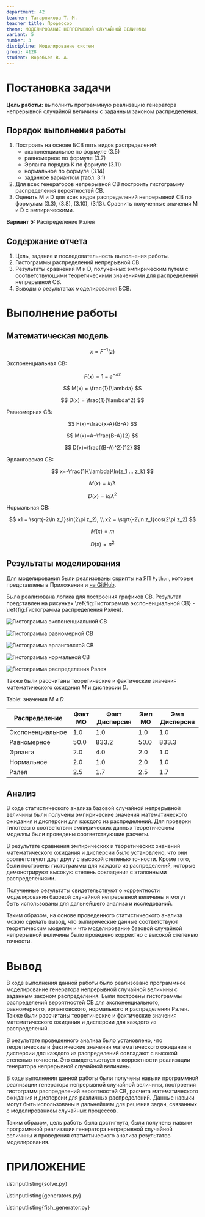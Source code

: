 ```yaml
---
department: 42
teacher: Татарникова Т. М.
teacher_title: Профессор
theme: МОДЕЛИРОВАНИЕ НЕПРЕРЫВНОЙ СЛУЧАЙНОЙ ВЕЛИЧИНЫ
variant: 5
number: 3
discipline: Моделирование систем
group: 4128
student: Воробьев В. А.
---
```


<!--markdownlint-disable ol-prefix, no-inline-html-->

# Постановка задачи

**Цель работы:** выполнить программную реализацию генератора непрерывной случайной величины с заданным законом распределения.

## Порядок выполнения работы

1. Построить на основе БСВ пять видов распределений:
   - экспоненциальное по формуле (3.5)
   - равномерное по формуле (3.7)
   - Эрланга порядка K по формуле (3.11)
   - нормальное по формуле (3.14)
   - заданное вариантом (табл. 3.1)
2. Для всех генераторов непрерывной СВ построить гистограмму
распределения вероятностей СВ.
3. Оценить M и D для всех видов распределений непрерывной СВ по формулам (3.3), (3.8), (3.10), (3.13). Сравнить полученные значения M и D с эмпирическими.

**Вариант 5:** Распределение Рэлея

## Содержание отчета

1. Цель, задание и последовательность выполнения работы.
2. Гистограммы распределений непрерывной СВ.
3. Результаты сравнений M и D, полученных эмпирическим путем с
соответствующими теоретическими значениями для распределений
непрерывной СВ.
4. Выводы о результатах моделирования БСВ.

# Выполнение работы

## Математическая модель

$$
x=F^{-1}(z)
$$

Экспоненциальная СВ:

$$
F(x)=1-e^{-\lambda x}
$$

$$
M(x) = \frac{1}{\lambda}
$$

$$
D(x) = \frac{1}{\lambda^2}
$$

Равномерная СВ:

$$
F(x)=\frac{x-A}{B-A}
$$

$$
M(x)=A+\frac{B-A}{2}
$$

$$
D(x)=\frac{(B-A)^2}{12}
$$

Эрланговская СВ:

$$
x=-\frac{1}{\lambda}\ln(z_1 ... z_k)
$$

$$
M(x) = k / \lambda
$$

$$
D(x) = k / \lambda^2
$$

Нормальная СВ:

$$
x1 = \sqrt{-2\ln z_1}sin(2\pi z_2), \\
x2 = \sqrt{-2\ln z_1}cos(2\pi z_2)
$$

$$
M(x)=m
$$

$$
D(x)=\sigma^2
$$

## Результаты моделирования

Для моделирования были реализованы скрипты на ЯП `Python`, которые представлены
в Приложении и [на GitHub](https://github.com/vladcto/suai-labs/tree/main/6_semester/МодСис).

Была реализована логика для построения графиков СВ. Результат представлен
на рисунках \ref{fig:Гистограмма экспоненциальной СВ} - \ref{fig:Гистограмма распределения Рэлея}.

![Гистограмма экспоненциальной СВ](report_images/image.png)

![Гистограмма равномерной СВ](report_images/image-1.png)

![Гистограмма эрланговской СВ](report_images/image-5.png)

![Гистограмма нормальной СВ](report_images/image-3.png)

![Гистограмма распределения Рэлея](report_images/image-4.png)

Также были рассчитаны теоретические и фактические значения математического ожидания $M$ и дисперсии $D$.

Table: значения $M$ и $D$

| Распределение    | Факт МО | Факт Дисперсия | Эмп МО | Эмп Дисперсия |
| ---------------- | ------- | -------------- | ------ | ------------- |
| Экспоненциальное | 1.0     | 1.0            | 1.0    | 1.0           |
| Равномерное      | 50.0    | 833.2          | 50.0   | 833.3         |
| Эрланга          | 2.0     | 4.0            | 2.0    | 1.0           |
| Нормальное       | 2.0     | 1.0            | 2.0    | 1.0           |
| Рэлея            | 2.5     | 1.7            | 2.5    | 1.7           |

## Анализ

В ходе статистического анализа базовой случайной непрерывной величины были получены эмпирические значения математического ожидания и дисперсии для каждого из распределений. Для проверки гипотезы о соответствии эмпирических данных теоретическим моделям были проведены соответствующие расчеты.

В результате сравнения эмпирических и теоретических значений математического ожидания и дисперсии было установлено, что они соответствуют друг другу с высокой степенью точности. Кроме того, были построены гистограммы для каждого из распределений, которые демонстрируют высокую степень совпадения с эталонными распределениями.

Полученные результаты свидетельствуют о корректности моделирования базовой случайной непрерывной величины и могут быть использованы для дальнейшего анализа и исследований.

Таким образом, на основе проведенного статистического анализа можно сделать вывод, что эмпирические данные соответствуют теоретическим моделям и что моделирование базовой случайной непрерывной величины было проведено корректно с высокой степенью точности.

# Вывод

В ходе выполнения данной работы было реализовано программное моделирование генератора непрерывной случайной величины с заданным законом распределения. Были построены гистограммы распределений вероятностей СВ для экспоненциального, равномерного, эрланговского, нормального и распределения Рэлея. Также были рассчитаны теоретические и фактические значения математического ожидания и дисперсии для каждого из распределений.

В результате проведенного анализа было установлено, что теоретические и фактические значения математического ожидания и дисперсии для каждого из распределений совпадают с высокой степенью точности. Это свидетельствует о корректности реализации генератора непрерывной случайной величины.

В ходе выполнения данной работы были получены навыки программной реализации генератора непрерывной случайной величины, построения гистограмм распределений вероятностей СВ, расчета математического ожидания и дисперсии для различных распределений. Данные навыки могут быть использованы в дальнейшем для решения задач, связанных с моделированием случайных процессов.

Таким образом, цель работы была достигнута, были получены навыки программной реализации генератора непрерывной случайной величины и проведения статистического анализа результатов моделирования.

# ПРИЛОЖЕНИЕ <suaidoc-center>

\lstinputlisting{solve.py}

\lstinputlisting{generators.py}

\lstinputlisting{fish_generator.py}
